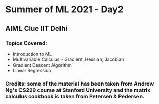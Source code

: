 # Summer of ML 2021 - Day2
## AIML Clue IIT Delhi

### Topics Covered: 
* Introduction to ML
* Multivariable Calculus - Gradient, Hessian, Jacobian
* Gradient Descent Algorithm
* Linear Regression

### Credits: some of the material has been taken from Andrew Ng's CS229 course at Stanford University and the matrix calculus cookbook is taken from Petersen & Pedersen.
